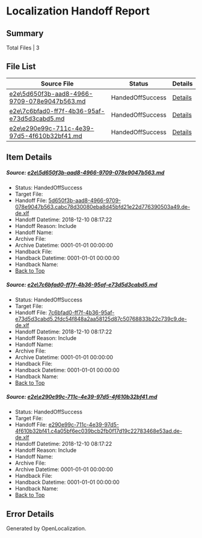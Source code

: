 # <a name='report-top'></a> Localization Handoff Report

## Summary
 Total Files | 3

## File List
 Source File | Status | Details 
 ----------- | ------ | ------- 
 [e2e\5d650f3b-aad8-4966-9709-078e9047b563.md](https://github.com/OpenLocalizationTestOrg/ol-test3/blob/86c519c934e150cc8403d1cb3372f067d24f0135/e2e/5d650f3b-aad8-4966-9709-078e9047b563.md) | HandedOffSuccess | [Details](#d33d182f5a0832ac4d67e30fd6a837fde82673632)
 [e2e\7c6bfad0-ff7f-4b36-95af-e73d5d3cabd5.md](https://github.com/OpenLocalizationTestOrg/ol-test3/blob/53cfb9006f13f9dc77dd053c77b8fb4c5cee7aa4/e2e/7c6bfad0-ff7f-4b36-95af-e73d5d3cabd5.md) | HandedOffSuccess | [Details](#0e993bb0f57e63d8099752681e87dbd6bb7fecce3)
 [e2e\e290e99c-711c-4e39-97d5-4f610b32bf41.md](https://github.com/OpenLocalizationTestOrg/ol-test3/blob/86c519c934e150cc8403d1cb3372f067d24f0135/e2e/e290e99c-711c-4e39-97d5-4f610b32bf41.md) | HandedOffSuccess | [Details](#9d693ddd741f6b321fc0c1c8d8c95e42b2dd2c874)

## Item Details
##### <a name='d33d182f5a0832ac4d67e30fd6a837fde82673632'></a> Source: [e2e\5d650f3b-aad8-4966-9709-078e9047b563.md](https://github.com/OpenLocalizationTestOrg/ol-test3/blob/86c519c934e150cc8403d1cb3372f067d24f0135/e2e/5d650f3b-aad8-4966-9709-078e9047b563.md)
* Status: HandedOffSuccess
* Target File: 
* Handoff File: [5d650f3b-aad8-4966-9709-078e9047b563.cabc78d30080eba8d45bfd21e22d776390503a49.de-de.xlf](https://github.com/OpenLocalizationTestOrg/ol-test3-handoff/blob/e099d2f15924a610ab9814d1f56fc377f4e757f2/ol-handoff/OpenLocalizationTestOrg/ol-test3-dede/ci/5d650f3b-aad8-4966-9709-078e9047b563.cabc78d30080eba8d45bfd21e22d776390503a49.de-de.xlf)
* Handoff Datetime: 2018-12-10 08:17:22
* Handoff Reason: Include
* Handoff Name: 
* Archive File: 
* Archive Datetime: 0001-01-01 00:00:00
* Handback File: 
* Handback Datetime: 0001-01-01 00:00:00
* Handback Name: 
* [Back to Top](#report-top)

##### <a name='0e993bb0f57e63d8099752681e87dbd6bb7fecce3'></a> Source: [e2e\7c6bfad0-ff7f-4b36-95af-e73d5d3cabd5.md](https://github.com/OpenLocalizationTestOrg/ol-test3/blob/53cfb9006f13f9dc77dd053c77b8fb4c5cee7aa4/e2e/7c6bfad0-ff7f-4b36-95af-e73d5d3cabd5.md)
* Status: HandedOffSuccess
* Target File: 
* Handoff File: [7c6bfad0-ff7f-4b36-95af-e73d5d3cabd5.2fdc54f848a2aa58125d87c50768833b22c739c9.de-de.xlf](https://github.com/OpenLocalizationTestOrg/ol-test3-handoff/blob/e099d2f15924a610ab9814d1f56fc377f4e757f2/ol-handoff/OpenLocalizationTestOrg/ol-test3-dede/ci/7c6bfad0-ff7f-4b36-95af-e73d5d3cabd5.2fdc54f848a2aa58125d87c50768833b22c739c9.de-de.xlf)
* Handoff Datetime: 2018-12-10 08:17:22
* Handoff Reason: Include
* Handoff Name: 
* Archive File: 
* Archive Datetime: 0001-01-01 00:00:00
* Handback File: 
* Handback Datetime: 0001-01-01 00:00:00
* Handback Name: 
* [Back to Top](#report-top)

##### <a name='9d693ddd741f6b321fc0c1c8d8c95e42b2dd2c874'></a> Source: [e2e\e290e99c-711c-4e39-97d5-4f610b32bf41.md](https://github.com/OpenLocalizationTestOrg/ol-test3/blob/86c519c934e150cc8403d1cb3372f067d24f0135/e2e/e290e99c-711c-4e39-97d5-4f610b32bf41.md)
* Status: HandedOffSuccess
* Target File: 
* Handoff File: [e290e99c-711c-4e39-97d5-4f610b32bf41.c4a05bf6ec039bcb2fb0f17d19c22783468e53ad.de-de.xlf](https://github.com/OpenLocalizationTestOrg/ol-test3-handoff/blob/e099d2f15924a610ab9814d1f56fc377f4e757f2/ol-handoff/OpenLocalizationTestOrg/ol-test3-dede/ci/e290e99c-711c-4e39-97d5-4f610b32bf41.c4a05bf6ec039bcb2fb0f17d19c22783468e53ad.de-de.xlf)
* Handoff Datetime: 2018-12-10 08:17:22
* Handoff Reason: Include
* Handoff Name: 
* Archive File: 
* Archive Datetime: 0001-01-01 00:00:00
* Handback File: 
* Handback Datetime: 0001-01-01 00:00:00
* Handback Name: 
* [Back to Top](#report-top)


## Error Details

Generated by OpenLocalization.

